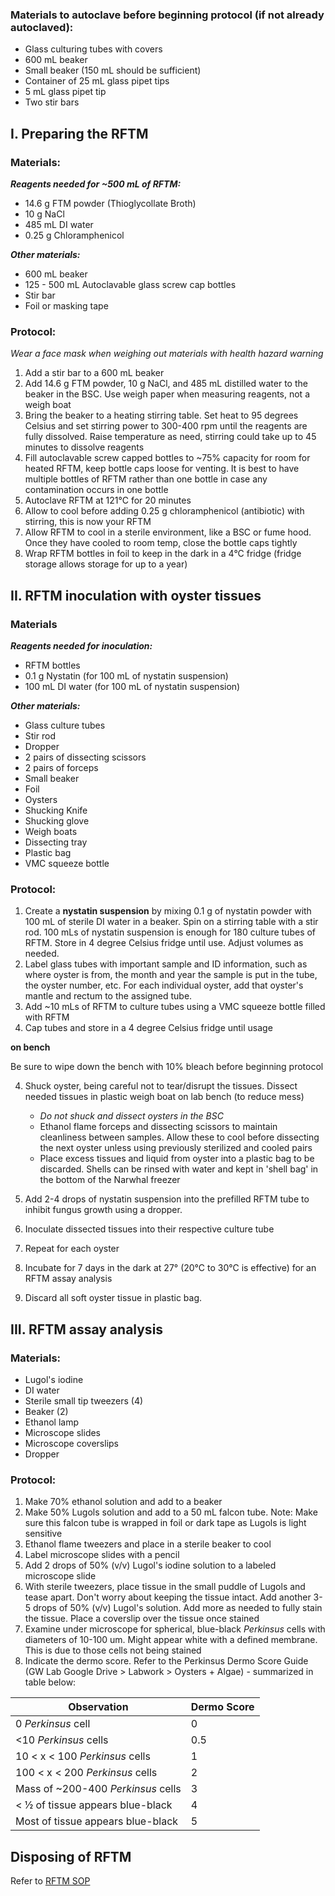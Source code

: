 ### **Materials to autoclave before beginning protocol** (if not already autoclaved):
- Glass culturing tubes with covers 
- 600 mL beaker
- Small beaker (150 mL should be sufficient)
- Container of 25 mL glass pipet tips 
- 5 mL glass pipet tip
- Two stir bars

## I. Preparing the RFTM
### **Materials:**
***Reagents needed for ~500 mL of RFTM:***
- 14.6 g FTM powder (Thioglycollate Broth)
- 10 g NaCl
- 485 mL DI water
- 0.25 g Chloramphenicol

***Other materials:***
- 600 mL beaker 
- 125 - 500 mL Autoclavable glass screw cap bottles
- Stir bar 
- Foil or masking tape

### **Protocol:**
*Wear a face mask when weighing out materials with health hazard warning*
1. Add a stir bar to a 600 mL beaker
2. Add 14.6 g FTM powder, 10 g NaCl, and 485 mL distilled water to the beaker in the BSC. Use weigh paper when measuring reagents, not a weigh boat
3. Bring the beaker to a heating stirring table. Set heat to 95 degrees Celsius and set stirring power to 300-400 rpm until the reagents are fully dissolved. Raise temperature as need, stirring could take up to 45 minutes to dissolve reagents
4. Fill autoclavable screw capped bottles to ~75% capacity for room for heated RFTM, keep bottle caps loose for venting. It is best to have multiple bottles of RFTM rather than one bottle in case any contamination occurs in one bottle
5. Autoclave RFTM at 121°C for 20 minutes
6. Allow to cool before adding 0.25 g chloramphenicol (antibiotic) with stirring, this is now your RFTM
7. Allow RFTM to cool in a sterile environment, like a BSC or fume hood. Once they have cooled to room temp, close the bottle caps tightly
8. Wrap RFTM bottles in foil to keep in the dark in a 4°C fridge (fridge storage allows storage for up to a year)

## II. RFTM inoculation with oyster tissues
### **Materials**
***Reagents needed for inoculation:*** 
- RFTM bottles
- 0.1 g Nystatin (for 100 mL of nystatin suspension)
- 100 mL DI water (for 100 mL of nystatin suspension)

***Other materials:***
- Glass culture tubes
- Stir rod
- Dropper
- 2 pairs of dissecting scissors
- 2 pairs of forceps 
- Small beaker 
- Foil
- Oysters 
- Shucking Knife
- Shucking glove
- Weigh boats
- Dissecting tray
- Plastic bag 
- VMC squeeze bottle

### **Protocol:**


1. Create a **nystatin suspension** by mixing 0.1 g of nystatin powder with 100 mL of sterile DI water in a beaker. Spin on a stirring table with a stir rod. 100 mLs of nystatin suspension is enough for 180 culture tubes of RFTM. Store in 4 degree Celsius fridge until use. Adjust volumes as needed. 
2. Label glass tubes with important sample and ID information, such as where oyster is from, the month and year the sample is put in the tube, the oyster number, etc. For each individual oyster, add that oyster's mantle and rectum to the assigned tube.
3. Add ~10 mLs of RFTM to culture tubes using a VMC squeeze bottle filled with RFTM
4. Cap tubes and store in a 4 degree Celsius fridge until usage


**on bench**

Be sure to wipe down the bench with 10% bleach before beginning protocol

4. Shuck oyster, being careful not to tear/disrupt the tissues. Dissect needed tissues in plastic weigh boat on lab bench (to reduce mess)
	- *Do not shuck and dissect oysters in the BSC*
	- Ethanol flame forceps and dissecting scissors to maintain cleanliness between samples. Allow these to cool before dissecting the next oyster unless using previously sterilized and cooled pairs
	- Place excess tissues and liquid from oyster into a plastic bag to be discarded. Shells can be rinsed with water and kept in 'shell bag' in the bottom of the Narwhal freezer



5. Add 2-4 drops of nystatin suspension into the prefilled RFTM tube to inhibit fungus growth using a dropper.
6. Inoculate dissected tissues into their respective culture tube
7. Repeat for each oyster
8. Incubate for 7 days in the dark at 27° (20°C to 30°C is effective) for an RFTM assay analysis
9. Discard all soft oyster tissue in plastic bag. 


## III. RFTM assay analysis
### **Materials:**
- Lugol's iodine
- DI water
- Sterile small tip tweezers (4)
- Beaker (2)
- Ethanol lamp
- Microscope slides
- Microscope coverslips
- Dropper


### **Protocol:**

1. Make 70% ethanol solution and add to a beaker
2. Make 50% Lugols solution and add to a 50 mL falcon tube. 
 Note: Make sure this falcon tube is wrapped in foil or dark tape as Lugols is light sensitive
3. Ethanol flame tweezers and place in a sterile beaker to cool
4. Label microscope slides with a pencil 
5. Add 2 drops of 50% (v/v) Lugol's iodine solution to a labeled microscope slide
6. With sterile tweezers, place tissue in the small puddle of Lugols and tease apart. Don't worry about keeping the tissue intact. Add another 3-5 drops of 50% (v/v) Lugol's solution. Add more as needed to fully stain the tissue. Place a coverslip over the tissue once stained
7. Examine under microscope for spherical, blue-black *Perkinsus* cells with diameters of 10-100 um. Might appear white with a defined membrane. This is due to those cells not being stained
8. Indicate the dermo score. Refer to the Perkinsus Dermo Score Guide (GW Lab Google Drive > Labwork > Oysters + Algae) - summarized in table below:

| Observation                        | Dermo Score |
| ---------------------------------- | ----------- |
| 0 *Perkinsus* cell                 | 0           |
| <10 *Perkinsus* cells              | 0.5         |
| 10 < x < 100 *Perkinsus* cells     | 1           |
| 100 < x < 200 *Perkinsus* cells    | 2           |
| Mass of ~200-400 *Perkinsus* cells | 3           |
| < ½ of tissue appears blue-black   | 4           |
| Most of tissue appears blue-black  | 5           |


## Disposing of RFTM
Refer to [RFTM SOP](https://github.com/GWLab-UML/Protocols/blob/main/Oyster_maintenance/SOP%20for%20Disposal%20of%20RFTM.md) 
